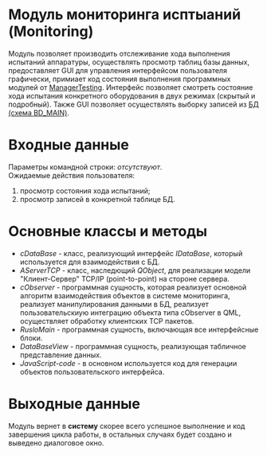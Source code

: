 # Модуль мониторинга исптыаний (Monitoring)

Модуль позволяет производить отслеживание хода выполнения испытаний аппаратуры, осуществлять просмотр таблиц базы данных,  
предоставляет GUI для управления интерфейсом пользователя графически, примиает код состояния выполнения программных модулей от [ManagerTesting][1].
Интерфейс позволяет смотреть состояние хода испытания конкретного оборудования в двух режимах (скрытый и подробный). 
Также GUI позволяет осуществлять выборку записей из [БД (схема BD_MAIN)][2]. 

# Входные данные
Параметры командной строки: *отсутствуют*.<br>
Ожидаемые действия пользователя:
1. просмотр состояния хода испытаний;
2. просмотр записей в конкретной таблице БД.

# Основные классы и методы
* *cDataBase* - класс, реализующий интерфейс *IDataBase*, который используется для взаимодействия с БД.<br>
* *AServerTCP* - класс, наследющий *QObject*, для реализации модели "Клиент-Сервер" TCP/IP (point-to-point) на стороне сервера.<br>
* *cObserver* - программная сущность, которая реализует основной алгоритм взаимодействия объектов в системе мониторинга, 
реализует манипулирования данными в БД, реализует пользовательскиую интеграцию объекта типа сObserver в QML, 
осуществляет обработку клиентских TCP пакетов.
* *RusloMain* - программная сущность, включающая все интерфейсные блоки.
* *DataBaseView* - программная сущность, реализующая табличное представление данных.
* *JavaScript-code* - в основном используется код для генерации объектов пользовательского интерфейса.

# Выходные данные
Модуль вернет в **систему** скорее всего успешное выполнение и код завершения цикла работы,
в остальных случаях будет создано и выведено диалоговое окно.

[1]: ./ManagerTesting
[2]: ./DataBase

